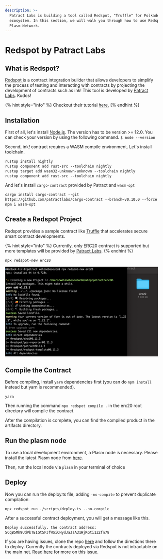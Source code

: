 ```yaml
---
description: >-
  Patract Labs is building a tool called Redspot, "Truffle" for Polkadot
  ecosystem. In this section, we will walk you through how to use Redspot on
  Plasm Network.
---
```


# Redspot by Patract Labs

## What is Redspot?

[Redspot ](https://docs.patract.io/en/redspot/introduction.html)is a contract integration builder that allows developers to simplify the process of testing and interacting with contracts by projecting the development of contracts such as ink! This tool is developed by [Patract Labs](https://patract.io/products). Kudos!

{% hint style="info" %}
Checkout their tutorial [here.](https://docs.patract.io/en/redspot/tutorial.html#prepare-a-blockchain-node-that-can-run-contracts)
{% endhint %}

## Installation

First of all, let's install [Node.js](https://nodejs.org/). The version has to be version &gt;= 12.0. You can check your version by using the following command. `$ node --version`

Second, ink! contract requires a WASM compile environment. Let's install toolchain.

```text
rustup install nightly
rustup component add rust-src --toolchain nightly
rustup target add wasm32-unknown-unknown --toolchain nightly
rustup component add rust-src --toolchain nightly
```

And let's install `cargo-contract` provided by Patract  and `wasm-opt`

```text
cargo install cargo-contract --git https://github.com/patractlabs/cargo-contract --branch=v0.10.0 --force
npm i wasm-opt
```

## Create a Redspot Project

Redspot provides a sample contract like [Truffle](https://www.trufflesuite.com/) that accelerates secure smart contract developments.  

{% hint style="info" %}
Currently, only ERC20 contract is supported but more templates will be provided by [Patract Labs](https://patract.io/). 
{% endhint %}

```text
npx redspot-new erc20
```

![](../../../.gitbook/assets/screen-shot-2021-04-16-at-17.55.07.png)

## Compile the Contract

Before compiling, install `yarn` dependencies first \(you can do `npm install` instead but yarn is recommended\).

```text
yarn
```

Then running the command `npx redspot compile .` in the erc20 root directory will compile the contract.

After the compilation is complete, you can find the compiled product in the artifacts directory.

##  Run the plasm node

To use a  local development environment, a Plasm node is necessary. Please install the latest Plasm node from [here](https://github.com/PlasmNetwork/Plasm/tree/dusty#building-from-source).

Then, run the local node via `plasm` in your terminal of choice

## Deploy

Now you can run the deploy.ts file, adding `-no-compile` to prevent duplicate compilation:

```text
npx redspot run ./scripts/deploy.ts --no-compile
```

After a successful contract deployment, you will get a message like this.

```text
Deploy successfully. the contract address: 5CqB5Mh9UdVbTE1Gt5PJfWSiCHydJaJsA31HjKGti1Z2fn78
```

If you are having issues, clone the repo [here](https://github.com/PlasmNetwork/tutorials/tree/main/erc20) and follow the directions there to deploy. Currently the contracts deployed via Redspot is not intractable on the main net. Read [here](https://github.com/patractlabs/redspot/issues/117) for more on this issue.

